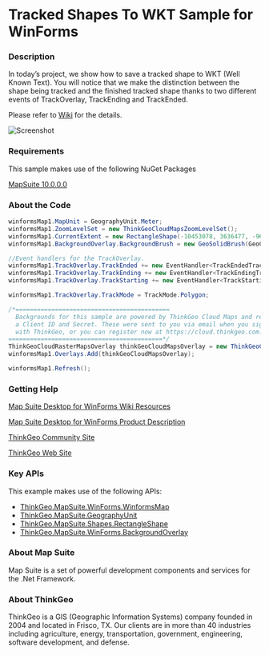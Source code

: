 # Tracked Shapes To WKT Sample for WinForms

### Description

In today’s project, we show how to save a tracked shape to WKT (Well Known Text). You will notice that we make the distinction between the shape being tracked and the finished tracked shape thanks to two different events of TrackOverlay, TrackEnding and TrackEnded.

Please refer to [Wiki](http://wiki.thinkgeo.com/wiki/map_suite_desktop_for_winforms) for the details.

![Screenshot](https://gitlab.com/thinkgeo/public/thinkgeo-desktop-maps/-/raw/support/v10/samples/winforms/TrackedShapesToWKT/Screenshot.png)

### Requirements
This sample makes use of the following NuGet Packages

[MapSuite 10.0.0.0](https://www.nuget.org/packages?q=thinkgeo)

### About the Code
```csharp
winformsMap1.MapUnit = GeographyUnit.Meter;
winformsMap1.ZoomLevelSet = new ThinkGeoCloudMapsZoomLevelSet();
winformsMap1.CurrentExtent = new RectangleShape(-10453078, 3636477, -9665471, 3094267);
winformsMap1.BackgroundOverlay.BackgroundBrush = new GeoSolidBrush(GeoColor.FromArgb(255, 198, 255, 255));

//Event handlers for the TrackOverlay.
winformsMap1.TrackOverlay.TrackEnded += new EventHandler<TrackEndedTrackInteractiveOverlayEventArgs>(trackOverlay_TrackEnded);
winformsMap1.TrackOverlay.TrackEnding += new EventHandler<TrackEndingTrackInteractiveOverlayEventArgs>(trackOverlay_TrackEnding);
winformsMap1.TrackOverlay.TrackStarting += new EventHandler<TrackStartingTrackInteractiveOverlayEventArgs>(trackOverlay_TrackStarting);

winformsMap1.TrackOverlay.TrackMode = TrackMode.Polygon;

/*===========================================
  Backgrounds for this sample are powered by ThinkGeo Cloud Maps and require
  a Client ID and Secret. These were sent to you via email when you signed up
  with ThinkGeo, or you can register now at https://cloud.thinkgeo.com.
===========================================*/
ThinkGeoCloudRasterMapsOverlay thinkGeoCloudMapsOverlay = new ThinkGeoCloudRasterMapsOverlay();
winformsMap1.Overlays.Add(thinkGeoCloudMapsOverlay);

winformsMap1.Refresh();
```
### Getting Help

[Map Suite Desktop for WinForms Wiki Resources](http://wiki.thinkgeo.com/wiki/map_suite_desktop_for_winforms)

[Map Suite Desktop for WinForms Product Description](https://thinkgeo.com/ui-controls#desktop-platforms)

[ThinkGeo Community Site](http://community.thinkgeo.com/)

[ThinkGeo Web Site](http://www.thinkgeo.com)

### Key APIs
This example makes use of the following APIs:

- [ThinkGeo.MapSuite.WinForms.WinformsMap](http://wiki.thinkgeo.com/wiki/api/thinkgeo.mapsuite.winforms.winformsmap)
- [ThinkGeo.MapSuite.GeographyUnit](http://wiki.thinkgeo.com/wiki/api/thinkgeo.mapsuite.geographyunit)
- [ThinkGeo.MapSuite.Shapes.RectangleShape](http://wiki.thinkgeo.com/wiki/api/thinkgeo.mapsuite.shapes.rectangleshape)
- [ThinkGeo.MapSuite.WinForms.BackgroundOverlay](http://wiki.thinkgeo.com/wiki/api/thinkgeo.mapsuite.winforms.backgroundoverlay)

### About Map Suite
Map Suite is a set of powerful development components and services for the .Net Framework.

### About ThinkGeo
ThinkGeo is a GIS (Geographic Information Systems) company founded in 2004 and located in Frisco, TX. Our clients are in more than 40 industries including agriculture, energy, transportation, government, engineering, software development, and defense.
